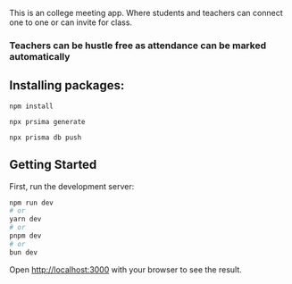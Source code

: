 This is an college meeting app. Where students and teachers can connect one to one or can invite for class.

### Teachers can be hustle free as attendance can be marked automatically  

## Installing packages:
```
npm install

npx prsima generate

npx prisma db push

```
## Getting Started

First, run the development server:

```bash
npm run dev
# or
yarn dev
# or
pnpm dev
# or
bun dev
```

Open [http://localhost:3000](http://localhost:3000) with your browser to see the result.
